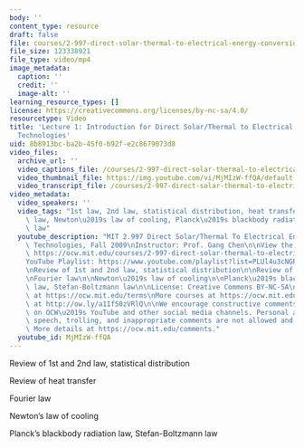 ```yaml
---
body: ''
content_type: resource
draft: false
file: courses/2-997-direct-solar-thermal-to-electrical-energy-conversion-technologies-fall-2009/mit2_997f09_lec01_360p_16_9.mp4
file_size: 123338921
file_type: video/mp4
image_metadata:
  caption: ''
  credit: ''
  image-alt: ''
learning_resource_types: []
license: https://creativecommons.org/licenses/by-nc-sa/4.0/
resourcetype: Video
title: 'Lecture 1: Introduction for Direct Solar/Thermal to Electrical Energy Conversion
  Technologies'
uid: 8b8913bc-ba2b-45f0-b92f-e2c8679073d8
video_files:
  archive_url: ''
  video_captions_file: /courses/2-997-direct-solar-thermal-to-electrical-energy-conversion-technologies-fall-2009/1PkL6sDWuUO1sr51chWr81HFZ3w-rdgpN_transcript.webvtt
  video_thumbnail_file: https://img.youtube.com/vi/MjMIzW-ffQA/default.jpg
  video_transcript_file: /courses/2-997-direct-solar-thermal-to-electrical-energy-conversion-technologies-fall-2009/1PkL6sDWuUO1sr51chWr81HFZ3w-rdgpN_transcript.pdf
video_metadata:
  video_speakers: ''
  video_tags: "1st law, 2nd law, statistical distribution, heat transfer, Fourier\
    \ law, Newton\u2019s law of cooling, Planck\u2019s blackbody radiation law, Stefan-Boltzmann\
    \ law"
  youtube_description: "MIT 2.997 Direct Solar/Thermal To Electrical Energy Conversion\
    \ Technologies, Fall 2009\nInstructor: Prof. Gang Chen\n\nView the complete course:\
    \ https://ocw.mit.edu/courses/2-997-direct-solar-thermal-to-electrical-energy-conversion-technologies-fall-2009/\n\
    YouTube Playlist: https://www.youtube.com/playlist?list=PLUl4u3cNGP62sv7_wYRKqvf1HsL4p54Kj\n\
    \nReview of 1st and 2nd law, statistical distribution\n\nReview of heat transfer\n\
    \nFourier law\n\nNewton\u2019s law of cooling\n\nPlanck\u2019s blackbody radiation\
    \ law, Stefan-Boltzmann law\n\nLicense: Creative Commons BY-NC-SA\nMore information\
    \ at https://ocw.mit.edu/terms\nMore courses at https://ocw.mit.edu\nSupport OCW\
    \ at http://ow.ly/a1If50zVRlQ\n\nWe encourage constructive comments and discussion\
    \ on OCW\u2019s YouTube and other social media channels. Personal attacks, hate\
    \ speech, trolling, and inappropriate comments are not allowed and may be removed.\
    \ More details at https://ocw.mit.edu/comments."
  youtube_id: MjMIzW-ffQA
---
```

Review of 1st and 2nd law, statistical distribution

Review of heat transfer

Fourier law

Newton’s law of cooling

Planck’s blackbody radiation law, Stefan-Boltzmann law